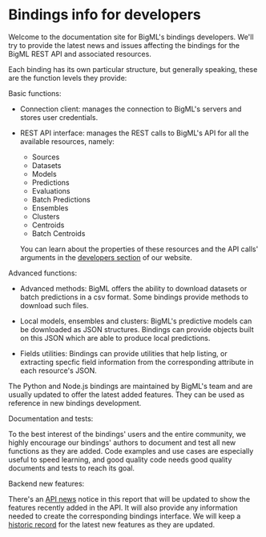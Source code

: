 Bindings info for developers
============================

Welcome to the documentation site for BigML's bindings developers. We'll
try to provide the latest news and issues affecting the bindings for the BigML
REST API and associated resources.

Each binding has its own particular structure, but generally speaking, these
are the function levels they provide:

Basic functions:

- Connection client: manages the connection to BigML's servers and stores user
  credentials.

- REST API interface: manages the REST calls to BigML's API for all the
  available resources, namely:

    - Sources
    - Datasets
    - Models
    - Predictions
    - Evaluations
    - Batch Predictions
    - Ensembles
    - Clusters
    - Centroids
    - Batch Centroids

  You can learn about the properties of these resources and the API calls'
  arguments in the [developers section](https://bigml.com/developers) of
  our website.

Advanced functions:

- Advanced methods: BigML offers the ability to download datasets or batch
  predictions in a csv format. Some bindings provide methods to download
  such files.

- Local models, ensembles and clusters: BigML's predictive models can be
  downloaded as JSON structures. Bindings can provide objects built on this
  JSON which are able to produce local predictions.

- Fields utilities: Bindings can provide utilities that help listing, or
  extracting specfic field information from the corresponding attribute in each
  resource's JSON.

The Python and Node.js bindings are maintained by BigML's team and are usually
updated to offer the latest added features. They can be used as reference in
new bindings development.

Documentation and tests:

To the best interest of the bindings' users and the entire community, we highly
encourage our bindings' authors to document and test all new functions as they
are added. Code examples and use cases are especially useful to speed learning,
and good quality code needs good quality documents and tests to reach its goal.

Backend new features:

There's an [API news](bindings/news.md) notice
in this report that will be updated to
show the features recently added in the API. It will also provide any
information needed to create the corresponding bindings interface. We will keep
a [historic record](bindings/archive/) for the
latest new features as they are updated.
